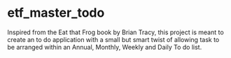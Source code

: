 # etf_master_todo
Inspired from the Eat that Frog book by Brian Tracy, this project is meant to create an to do application with a small but smart twist of allowing task to be arranged within an Annual, Monthly, Weekly and Daily To do list.
